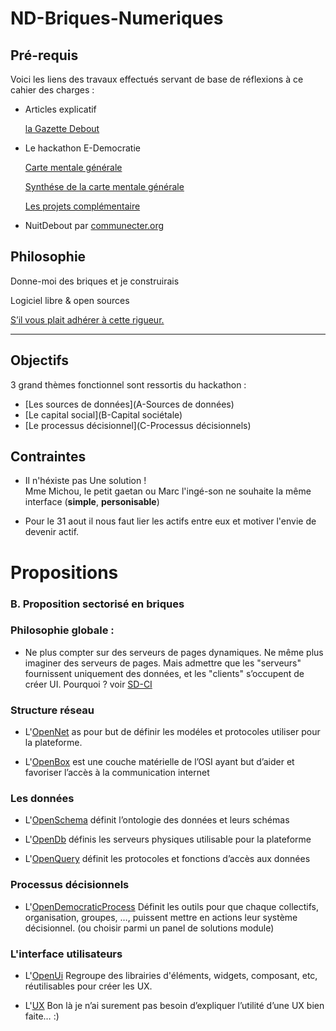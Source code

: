 # ND-Briques-Numeriques

## Pré-requis

Voici les liens des travaux effectués servant de base de réflexions à ce cahier des charges :

- Articles explicatif
  
  [la Gazette Debout](http://gazettedebout.fr/2016/07/08/hackathondebout-geeks-de-nuit-debout-preparent-lavenir-mouvement/)

- Le hackathon E-Democratie

  [Carte mentale générale](https://www.mindmeister.com/724254875/hackathondebout-e-democratie)

  [Synthése de la carte mentale générale](https://www.mindmeister.com/721715693/hackathondebout-vue-d-ensemble)

  [Les projets complémentaire](https://www.mindmeister.com/724295990/hackathondebout-projets-compl-mentaires)

- NuitDebout par [communecter.org](https://docs.google.com/document/d/1wZnQ6_0ak9YkXiglp1r5GNjxtrf6W6NP43wq2gvrkKg/mobilebasic)

## Philosophie

Donne-moi des briques et je construirais

Logiciel libre & open sources

[S’il vous plait adhérer à cette rigueur.](CRITIQUE.md)

---
## Objectifs

3 grand thèmes fonctionnel sont ressortis du hackathon :

-	[Les sources de données](A-Sources de données)
-	[Le capital social](B-Capital sociétale)
-	[Le processus décisionnel](C-Processus décisionnels)

## Contraintes

- Il n'héxiste pas Une solution !  <br/>
  Mme Michou, le petit gaetan ou Marc l'ingé-son ne souhaite la même interface
  (**simple**, **personisable**)

- Pour le 31 aout il nous faut lier les actifs entre eux et motiver l'envie de devenir actif.

Propositions
===

### B. Proposition sectorisé en briques

### Philosophie globale :

- Ne plus compter sur des serveurs de pages dynamiques. Ne même plus imaginer des serveurs de pages. Mais admettre que les "serveurs" fournissent uniquement des données, et les "clients" s’occupent de créer UI. Pourquoi ? voir [SD-CI](SD-CI.md)

### Structure réseau

- L'[OpenNet](https://github.com/corbane/ND-Briques-Numeriques-api/tree/master/A-Structure%20r%C3%A9seau/1-OpenNet)
  as pour but de définir les modéles et protocoles utiliser pour la plateforme.

- L'[OpenBox](https://github.com/corbane/ND-Briques-Numeriques-api/tree/master/A-Structure%20r%C3%A9seau/2-OpenBox)
  est une couche matérielle de l’OSI ayant but d’aider et favoriser l’accès à la communication internet

### Les données

- L'[OpenSchema](https://github.com/corbane/ND-Briques-Numeriques-api/tree/master/B-Les%20donn%C3%A9es/1-OpenSchema)
  définit l’ontologie des données et leurs schémas

- L'[OpenDb](https://github.com/corbane/ND-Briques-Numeriques-api/tree/master/B-Les%20donn%C3%A9es/2-OpenDb)
  définis les serveurs physiques utilisable pour la plateforme
  
- L'[OpenQuery](https://github.com/corbane/ND-Briques-Numeriques-api/tree/master/B-Les%20donn%C3%A9es/3-OpenQuery)
  définit les protocoles et fonctions d’accès aux données

### Processus décisionnels

- L'[OpenDemocraticProcess](https://github.com/corbane/ND-Briques-Numeriques-api/tree/master/C-Processus%20d%C3%A9cisionnels/1-OpenDemocraticProcess)
  Définit les outils pour que chaque collectifs, organisation, groupes, …, puissent mettre en actions leur système décisionnel. (ou choisir parmi un panel de solutions module)

### L'interface utilisateurs

- L'[OpenUi](https://github.com/corbane/ND-Briques-Numeriques-api/tree/master/D-L'interface%20utilisateurs/1-OpenUi)
  Regroupe des librairies d'éléments, widgets, composant, etc, réutilisables pour créer les UX.

- L'[UX](https://github.com/corbane/ND-Briques-Numeriques-api/tree/master/D-L'interface%20utilisateurs/2-UX)
  Bon là je n’ai surement pas besoin d’expliquer l’utilité d’une UX bien faite… :)


